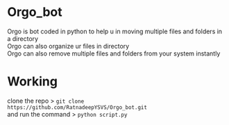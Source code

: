 # Orgo_bot
Orgo is bot coded in python to help u in moving multiple files and folders in a directory   
Orgo can also organize ur files in directory  
Orgo can also remove multiple files and folders from your system instantly  
# Working 
clone the repo > `git clone https://github.com/RatnadeepYSVS/Orgo_bot.git`   
  and run the command   > `python script.py`    
